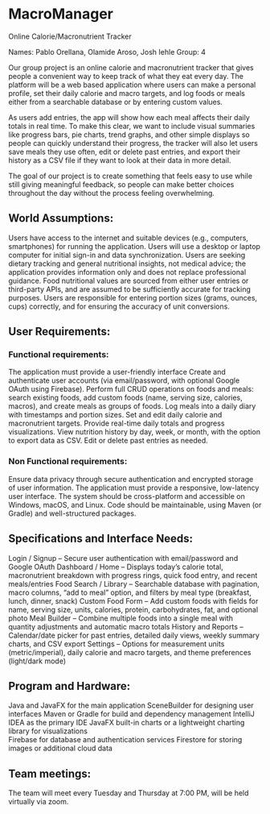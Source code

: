 # MacroManager
Online Calorie/Macronutrient Tracker

Names: Pablo Orellana, Olamide Aroso, Josh Iehle
Group: 4

Our group project is an online calorie and macronutrient tracker that gives people a convenient way to keep track of what they eat every day. The platform will be a web based application where users can make a personal profile, set their daily calorie and macro targets, and log foods or meals either from a searchable database or by entering custom values.

As users add entries, the app will show how each meal affects their daily totals in real time. To make this clear, we want to include visual summaries like progress bars, pie charts, trend graphs, and other simple displays so people can quickly understand their progress, the tracker will also let users save meals they use often, edit or delete past entries, and export their history as a CSV file if they want to look at their data in more detail.

The goal of our project is to create something that feels easy to use while still giving meaningful feedback, so people can make better choices throughout the day without the process feeling overwhelming. 

## World Assumptions:
Users have access to the internet and suitable devices (e.g., computers, smartphones) for running the application.
Users will use a desktop or laptop computer for initial sign-in and data synchronization.
Users are seeking dietary tracking and general nutritional insights, not medical advice; the application provides information only and does not replace professional guidance.
Food nutritional values are sourced from either user entries or third-party APIs, and are assumed to be sufficiently accurate for tracking purposes.
Users are responsible for entering portion sizes (grams, ounces, cups) correctly, and for ensuring the accuracy of unit conversions.

## User Requirements:
### Functional requirements:
The application must provide a user-friendly interface
Create and authenticate user accounts (via email/password, with optional Google OAuth using Firebase).
Perform full CRUD operations on foods and meals: search existing foods, add custom foods (name, serving size, calories, macros), and create meals as groups of foods.
Log meals into a daily diary with timestamps and portion sizes.
Set and edit daily calorie and macronutrient targets.
Provide real-time daily totals and progress visualizations.
View nutrition history by day, week, or month, with the option to export data as CSV.
Edit or delete past entries as needed.

### Non Functional requirements:
Ensure data privacy through secure authentication and encrypted storage of user information.
The application must provide a responsive, low-latency user interface.
The system should be cross-platform and accessible on Windows, macOS, and Linux.
Code should be maintainable, using Maven (or Gradle) and well-structured packages.

## Specifications and Interface Needs:
Login / Signup – Secure user authentication with email/password and Google OAuth
Dashboard / Home – Displays today’s calorie total, macronutrient breakdown with progress rings, quick food entry, and recent meals/entries
Food Search / Library – Searchable database with pagination, macro columns, “add to meal” option, and filters by meal type (breakfast, lunch, dinner, snack)
Custom Food Form – Add custom foods with fields for name, serving size, units, calories, protein, carbohydrates, fat, and optional photo
Meal Builder – Combine multiple foods into a single meal with quantity adjustments and automatic macro totals
History and Reports – Calendar/date picker for past entries, detailed daily views, weekly summary charts, and CSV export
Settings – Options for measurement units (metric/imperial), daily calorie and macro targets, and theme preferences (light/dark mode)

## Program and Hardware:
Java and JavaFX for the main application 
SceneBuilder for designing user interfaces 
Maven or Gradle for build and dependency management 
IntelliJ IDEA as the primary IDE 
JavaFX built-in charts or a lightweight charting library for visualizations  
Firebase for database and authentication services 
Firestore for storing images or additional cloud data

## Team meetings:
The team will meet every Tuesday and Thursday at 7:00 PM, will be held virtually via zoom.




